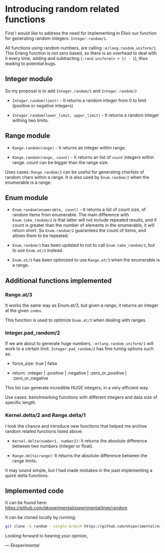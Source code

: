 # Introducing random related functions

First I would like to address the need for implementing in Elixir our function for generating random integers: `Integer.random/1`.

All functions using random numbers, are calling `:erlang.random_uniform/1`. This Erlang function is not zero based, so there is an overhead to deal with it every time, adding and subtracting (`:rand.uniform(n + 1) - 1`), thus leading to potential bugs.


## Integer module

So my proposal is to add `Integer.random/1` and `Integer.random/2`

  - `Integer.random(limit)` - It returns a random integer from 0 to limit (positive or negative integers)

  - `Integer.random(lower_limit, upper_limit)` - It returns a random integer withing two limits.


## Range module

  - `Range.random(range)` - It returns an integer within range.

  - `Range.random(range, count)` - It returns an list of `count` integers within range. count can be bigger than the range size.

Uses cases: `Range.random/2` can be useful for generating charlists of random chars within a range. It is also used by `Enum.random/2` when the enumerable is a range.

## Enum module

  - `Enum.random(enumerable, count)` - It returns a list of count size, of random items from enumerable.
The main difference with `Enum.take_random/2` is that latter will not include repeated results, and if count is greater than the number of elements in the enumerable, it will return short. So `Enum.random/2` guarantees the count of items, and allows them to be repeated.

  - `Enum.random/1` has been updated to not to call `Enum.take_random/2`, but to use `Enum.at/3` instead.

  - `Enum.at/3` has been optimized to use `Range.at/3` when the enumerable is a range. 


## Additional functions implemented

### Range.at/3

It works the same way as Enum.at/3, but given a range, it returns an integer at the given `index`.

This function is used to optimize `Enum.at/3` when dealing with ranges.

### Integer.pad_random/2

If we are about to generate huge numbers, `:erlang.random_uniform/1` will work to a certain limit.
`Integer.pad_random/2` has fine tuning options such as:

  - force_size: true | false

  - return: :integer | :positive | :negative | :zero_or_positive | :zero_or_negative

This list can generate incredible HUGE integers, in a very efficient way.

Use cases: benchmarking functions with different integers and data size of specific length.

### Kernel.delta/2 and Range.delta/1

I took the chance and introduce new functions that helped me archive random related functions listed above.

  - `Kernel.delta(number1, number2)`: It returns the absolute difference between two numbers (integer or float).

  - `Range.delta(range)`: It returns the absolute difference between the range limits.

It may sound simple, but I had made mistakes in the past implementing a quick delta functions.


## Implemented code

It can be found here: https://github.com/eksperimental/experimental/tree/random

It can be cloned locally by running:

```sh
git clone -b random --single-branch https://github.com/eksperimental/experimental.git
```

Looking forward to hearing your opinion,

— Eksperimental

